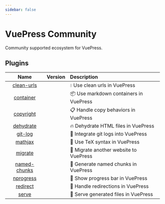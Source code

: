 ```yaml
---
sidebar: false
---
```


# VuePress Community

Community supported ecosystem for VuePress.

## Plugins

| Name | Version | Description |
|:-:|:-:|:- |
| [clean-urls](./plugins/clean-urls.md) | <NpmLink pkg="vuepress-plugin-clean-urls"/> | :droplet: Use clean urls in VuePress |
| [container](./plugins/container.md) | <NpmLink pkg="vuepress-plugin-container"/> | :package: Use markdown containers in VuePress |
| [copyright](./plugins/copyright.md) | <NpmLink pkg="vuepress-plugin-copyright"/> | :clipboard: Handle copy behaviors in VuePress |
| [dehydrate](./plugins/dehydrate.md) | <NpmLink pkg="vuepress-plugin-dehydrate"/> | :fire: Dehydrate HTML files in VuePress |
| [git-log](./plugins/git-log.md) | <NpmLink pkg="vuepress-plugin-git-log"/> | :floppy_disk: Integrate git logs into VuePress |
| [mathjax](./plugins/mathjax.md) | <NpmLink pkg="vuepress-plugin-mathjax"/> | :page_with_curl: Use TeX syntax in VuePress |
| [migrate](./plugins/migrate.md) | <NpmLink pkg="vuepress-plugin-migrate"/> | :paw_prints: Migrate another website to VuePress |
| [named-chunks](./plugins/named-chunks.md) | <NpmLink pkg="vuepress-plugin-named-chunks"/> | :name_badge: Generate named chunks in VuePress |
| [nprogress](./plugins/nprogress.md) | <NpmLink pkg="vuepress-plugin-nprogress"/> | :running: Show progress bar in VuePress |
| [redirect](./plugins/redirect.md) | <NpmLink pkg="vuepress-plugin-redirect"/> | :traffic_light: Handle redirections in VuePress |
| [serve](./plugins/serve.md) | <NpmLink pkg="vuepress-plugin-serve"/> | :key: Serve generated files in VuePress |
